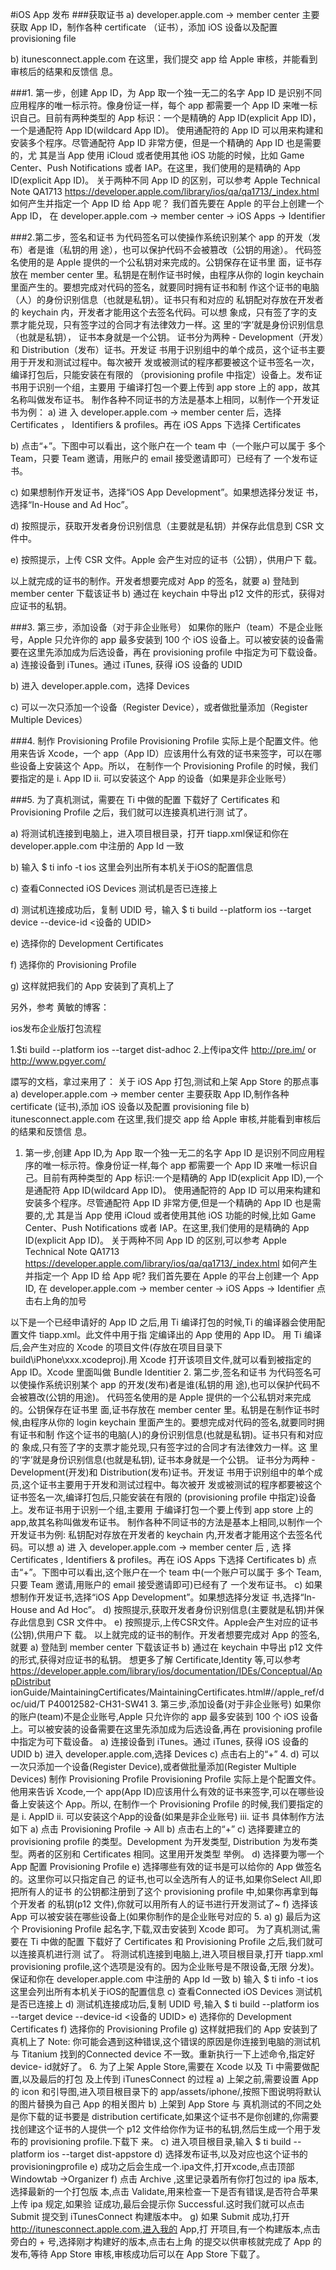 #iOS App 发布
###获取证书
a) developer.apple.com -> member center
主要获取 App ID，制作各种 certificate （证书），添加 iOS 设备以及配置
provisioning file

b) itunesconnect.apple.com
在这里，我们提交 app 给 Apple 审核，并能看到审核后的结果和反馈信
息。

###1. 第一步，创建 App ID，为 App 取一个独一无二的名字
App ID 是识别不同应用程序的唯一标示符。像身份证一样，每个 app 都需要一个 App ID
来唯一标识自己。目前有两种类型的 App 标识：一个是精确的 App ID(explicit App
ID)，一个是通配符 App ID(wildcard App ID)。 使用通配符的 App ID 可以用来构建和
安装多个程序。尽管通配符 App ID 非常方便，但是一个精确的 App ID 也是需要的，尤
其是当 App 使用 iCloud 或者使用其他 iOS 功能的时候，比如 Game Center、Push
Notifications 或者 IAP。在这里，我们使用的是精确的 App ID(explicit App ID)。
关于两种不同 App ID 的区别，可以参考 Apple Technical Note QA1713
https://developer.apple.com/library/ios/qa/qa1713/_index.html
如何产生并指定一个 App ID 给 App 呢？
我们首先要在 Apple 的平台上创建一个 App ID，
在 developer.apple.com -> member center -> iOS Apps -> Identifier

###2.第二步，签名和证书
为代码签名可以使操作系统识别某个 app 的开发（发布）者是谁（私钥的用
途），也可以保护代码不会被篡改（公钥的用途）。
代码签名使用的是 Apple 提供的一个公私钥对来完成的。公钥保存在证书里
面，证书存放在 member center 里。私钥是在制作证书时候，由程序从你的
login keychain 里面产生的。要想完成对代码的签名，就要同时拥有证书和制
作这个证书的电脑（人）的身份识别信息（也就是私钥）。证书只有和对应的
私钥配对存放在开发者的 keychain 内，开发者才能用这个去签名代码。可以想
象成，只有签了字的支票才能兑现，只有签字过的合同才有法律效力一样。这
里的‘字’就是身份识别信息（也就是私钥）， 证书本身就是一个公钥。
证书分为两种 - Development（开发）和 Distribution（发布）证书。开发证
书用于识别组中的单个成员，这个证书主要用于开发和测试过程中。每次被开
发或被测试的程序都要被这个证书签名一次，编译打包后，只能安装在有限的
（provisioning profile 中指定）设备上。发布证书用于识别一个组，主要用
于编译打包一个要上传到 app store 上的 app，故其名称叫做发布证书。
制作各种不同证书的方法是基本上相同，以制作一个开发证书为例：
a) 进 入 developer.apple.com -> member center 后，选择 Certificates ，
Identifiers & profiles。再在 iOS Apps 下选择 Certificates

b) 点击“+”。下图中可以看出，这个账户在一个 team 中（一个账户可以属于
多个 Team，只要 Team 邀请，用账户的 email 接受邀请即可）已经有了
一个发布证书。

c) 如果想制作开发证书，选择“iOS App Development”。如果想选择分发证
书，选择“In-House and Ad Hoc”。

d) 按照提示，获取开发者身份识别信息（主要就是私钥）并保存此信息到
CSR 文件中。

e) 按照提示，上传 CSR 文件。Apple 会产生对应的证书（公钥），供用户下
载。

以上就完成的证书的制作。开发者想要完成对 App 的签名，就要
a) 登陆到 member center 下载该证书
b) 通过在 keychain 中导出 p12 文件的形式，获得对应证书的私钥。

###3. 第三步，添加设备（对于非企业账号）
如果你的账户（team）不是企业账号，Apple 只允许你的 app 最多安装到 100
个 iOS 设备上。可以被安装的设备需要在这里先添加成为后选设备，再在
provisioning profile 中指定为可下载设备。
a) 连接设备到 iTunes。通过 iTunes, 获得 iOS 设备的 UDID

b) 进入 developer.apple.com，选择 Devices

c) 可以一次只添加一个设备（Register Device），或者做批量添加（Register
Multiple Devices）

###4. 制作 Provisioning Profile
Provisioning Profile 实际上是个配置文件。他用来告诉 Xcode，一个 app（App
ID）应该用什么有效的证书来签字，可以在哪些设备上安装这个 App。所以，
在制作一个 Provisioning Profile 的时候，我们要指定的是
i. App ID
ii. 可以安装这个 App 的设备（如果是非企业账号）

###5. 为了真机测试，需要在 Ti 中做的配置
下载好了 Certificates 和 Provisioning Profile 之后，我们就可以连接真机进行测
试了。

a) 将测试机连接到电脑上，进入项目根目录，打开 tiapp.xml保证<id>和你在 developer.apple.com 中注册的 App Id 一致

b) 输入 $ ti info -t ios 这里会列出所有本机关于iOS的配置信息

c) 查看Connected iOS Devices 测试机是否已连接上

d) 测试机连接成功后，复制 UDID 号，输入
$ ti build --platform ios --target device --device-id <设备的 UDID>

e) 选择你的 Development Certificates

f) 选择你的 Provisioning Profile

g) 这样就把我们的 App 安装到了真机上了



另外，参考 黄敏的博客：

ios发布企业版打包流程

1.$ti build --platform ios --target dist-adhoc
2.上传ipa文件 http://pre.im/ or http://www.pgyer.com/

 譞写的文档，拿过来用了：
 关于 iOS App 打包,测试和上架 App Store 的那点事
 a) developer.apple.com -> member center
 主要获取 App ID,制作各种 certificate (证书),添加 iOS 设备以及配置 provisioning file
 b) itunesconnect.apple.com
 在这里,我们提交 app 给 Apple 审核,并能看到审核后的结果和反馈信 息。
 1. 第一步,创建 App ID,为 App 取一个独一无二的名字
 App ID 是识别不同应用程序的唯一标示符。像身份证一样,每个 app 都需要一个 App ID 来唯一标识自己。目前有两种类型的 App 标识:一个是精确的 App ID(explicit App ID),一个是通配符 App ID(wildcard App ID)。 使用通配符的 App ID 可以用来构建和 安装多个程序。尽管通配符 App ID 非常方便,但是一个精确的 App ID 也是需要的,尤 其是当 App 使用 iCloud 或者使用其他 iOS 功能的时候,比如 Game Center、Push
 Notifications 或者 IAP。在这里,我们使用的是精确的 App ID(explicit App ID)。
 关于两种不同 App ID 的区别,可以参考 Apple Technical Note QA1713
 https://developer.apple.com/library/ios/qa/qa1713/_index.html
 如何产生并指定一个 App ID 给 App 呢?
 我们首先要在 Apple 的平台上创建一个 App ID,
 在 developer.apple.com -> member center -> iOS Apps -> Identifier
 点击右上角的加号

  以下是一个已经申请好的 App ID
  之后,用 Ti 编译打包的时候,Ti 的编译器会使用配置文件 tiapp.xml。此文件中用于指
  定编译出的 App 使用的 App ID。
  用 Ti 编译后,会产生对应的 Xcode 的项目文件(存放在项目目录下 build\iPhone\xxx.xcodeproj).用 Xcode 打开该项目文件,就可以看到被指定的 App
  ID。Xcode 里面叫做 Bundle Identitier
  2. 第二步,签名和证书
  为代码签名可以使操作系统识别某个 app 的开发(发布)者是谁(私钥的用
  途),也可以保护代码不会被篡改(公钥的用途)。
  代码签名使用的是 Apple 提供的一个公私钥对来完成的。公钥保存在证书里
  面,证书存放在 member center 里。私钥是在制作证书时候,由程序从你的
  login keychain 里面产生的。要想完成对代码的签名,就要同时拥有证书和制
  作这个证书的电脑(人)的身份识别信息(也就是私钥)。证书只有和对应的
  象成,只有签了字的支票才能兑现,只有签字过的合同才有法律效力一样。这
  里的‘字’就是身份识别信息(也就是私钥), 证书本身就是一个公钥。
  证书分为两种 - Development(开发)和 Distribution(发布)证书。开发证
  书用于识别组中的单个成员,这个证书主要用于开发和测试过程中。每次被开
  发或被测试的程序都要被这个证书签名一次,编译打包后,只能安装在有限的
  (provisioning profile 中指定)设备上。发布证书用于识别一个组,主要用
  于编译打包一个要上传到 app store 上的 app,故其名称叫做发布证书。
  制作各种不同证书的方法是基本上相同,以制作一个开发证书为例:
  私钥配对存放在开发者的 keychain 内,开发者才能用这个去签名代码。可以想
  a) 进 入 developer.apple.com -> member center 后 , 选 择 Certificates , Identifiers & profiles。再在 iOS Apps 下选择 Certificates
  b) 点击“+”。下图中可以看出,这个账户在一个 team 中(一个账户可以属于 多个 Team,只要 Team 邀请,用账户的 email 接受邀请即可)已经有了 一个发布证书。
  c) 如果想制作开发证书,选择“iOS App Development”。如果想选择分发证 书,选择“In-House and Ad Hoc”。
  d) 按照提示,获取开发者身份识别信息(主要就是私钥)并保存此信息到 CSR 文件中。
  e) 按照提示,上传CSR文件。Apple会产生对应的证书(公钥),供用户下 载。
  以上就完成的证书的制作。开发者想要完成对 App 的签名,就要
  a)  登陆到 member center 下载该证书
  b)  通过在 keychain 中导出 p12 文件的形式,获得对应证书的私钥。
  想更多了解 Certificate,Identity 等,可以参考 https://developer.apple.com/library/ios/documentation/IDEs/Conceptual/AppDistribut ionGuide/MaintainingCertificates/MaintainingCertificates.html#//apple_ref/doc/uid/T P40012582-CH31-SW41
  3. 第三步,添加设备(对于非企业账号) 如果你的账户(team)不是企业账号,Apple 只允许你的 app 最多安装到 100 个 iOS 设备上。可以被安装的设备需要在这里先添加成为后选设备,再在 provisioning profile 中指定为可下载设备。
  a)  连接设备到 iTunes。通过 iTunes, 获得 iOS 设备的 UDID
  b)  进入 developer.apple.com,选择 Devices
  c) 点击右上的“+”
  4.
  d) 可以一次只添加一个设备(Register Device),或者做批量添加(Register Multiple Devices)
  制作 Provisioning Profile
  Provisioning Profile 实际上是个配置文件。他用来告诉 Xcode,一个 app(App ID)应该用什么有效的证书来签字,可以在哪些设备上安装这个 App。所以, 在制作一个 Provisioning Profile 的时候,我们要指定的是
  i. AppID
  ii. 可以安装这个App的设备(如果是非企业账号)
  iii. 证书
  具体制作方法如下
  a) 点击 Provisioning Profile -> All
  b) 点击右上的“+”
  c) 选择要建立的 provisioning profile 的类型。Development 为开发类型, Distribution 为发布类型。两者的区别和 Certificates 相同。这里用开发类型 举例。
  d) 选择要为哪一个 App 配置 Provisioning Profile
  e)  选择哪些有效的证书是可以给你的 App 做签名的。这里你可以只指定自己 的证书,也可以全选所有人的证书,如果你Select All,即把所有人的证书 的公钥都注册到了这个 provisioning profile 中,如果你再拿到每个开发者 的私钥(p12 文件),你就可以用所有人的证书进行开发测试了~
  f)  选择该 App 可以被安装在哪些设备上(如果你制作的是企业账号对应的
  5. a)
  g) 最后为这个 Provisioning Profile 起名字,下载,双击安装到 Xcode 即可。
  为了真机测试,需要在 Ti 中做的配置
  下载好了 Certificates 和 Provisioning Profile 之后,我们就可以连接真机进行测 试了。
  将测试机连接到电脑上,进入项目根目录,打开 tiapp.xml
  provisioning profile,这个选项是没有的。因为企业账号是不限设备,无限 分发)。
  保证<id>和你在 developer.apple.com 中注册的 App Id 一致
  b)  输入 $ ti info -t ios 这里会列出所有本机关于iOS的配置信息
  c)  查看Connected iOS Devices 测试机是否已连接上
  d)  测试机连接成功后,复制 UDID 号,输入
  $ ti build --platform ios --target device --device-id <设备的 UDID>
  e)  选择你的 Development Certificates
  f)  选择你的 Provisioning Profile
  g)  这样就把我们的 App 安装到了真机上了
  Note: 你可能会遇到这种错误,这个错误的原因是你连接到电脑的测试机与 Titanium 找到的Connected device 不一致。重新执行一下上述命令,指定好device- id就好了。
  6. 为了上架 Apple Store,需要在 Xcode 以及 Ti 中需要做配置,以及最后的打包 及上传到 iTunesConnect 的过程
  a) 上架之前,需要设置 App 的 icon 和引导图,进入项目根目录下的 app/assets/iphone/,按照下图说明将默认的图片替换为自己 App 的相关图片
  b) 上架到 App Store 与 真机测试的不同之处是你下载的证书要是 distribution certificate,如果这个证书不是你创建的,你需要找创建这个证书的人提供一个 p12 文件给你作为证书的私钥,然后生成一个用于发布的 provisioning profile.下载下 来。
  c) 进入项目根目录,输入
  $ ti build --platform ios --target dist-appstore
  d) 选择发布证书,以及对应也这个证书的provisioningprofile
  e) 成功之后会生成一个.ipa文件,打开xcode,点击顶部Windowtab ->Organizer
  f) 点击 Archive ,这里记录着所有你打包过的 ipa 版本,选择最新的一个打包版 本,点击 Validate,用来检查一下是否有错误,是否符合苹果上传 ipa 规定,如果验
  证成功,最后会提示你 Successful.这时我们就可以点击 Submit 提交到 iTunesConnect 构建版本中。
  g) 如果 Submit 成功,打开 http://itunesconnect.apple.com,进入我的 App,打 开项目,有一个构建版本,点击旁白的 + 号,选择刚才构建好的版本,点击右上角 的提交以供审核就完成了 App 的发布,等待 App Store 审核,审核成功后可以在 App Store 下载了。
